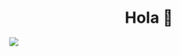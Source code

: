 <div align="center">
<h1 align="center">Hola 👋</h1>
</div>
<img src="![bannerGitHub](https://github.com/user-attachments/assets/863baa95-ffae-49aa-9f58-5eae2f7dcdfa)">
<!--
**OtiliaNicola/OtiliaNicola** is a ✨ _special_ ✨ repository because its `README.md` (this file) appears on your GitHub profile.

Here are some ideas to get you started:

- 🔭 I’m currently working on ...
- 🌱 I’m currently learning ...
- 👯 I’m looking to collaborate on ...
- 🤔 I’m looking for help with ...
- 💬 Ask me about ...
- 📫 How to reach me: ...
- 😄 Pronouns: ...
- ⚡ Fun fact: ...
-->)
